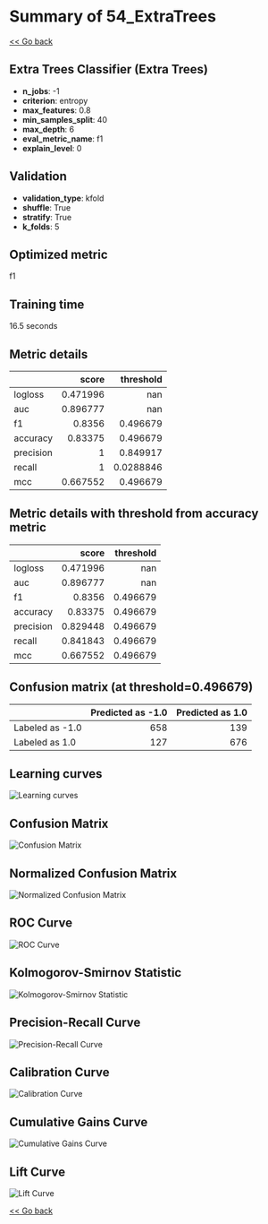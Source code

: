 # Summary of 54_ExtraTrees

[<< Go back](../README.md)


## Extra Trees Classifier (Extra Trees)
- **n_jobs**: -1
- **criterion**: entropy
- **max_features**: 0.8
- **min_samples_split**: 40
- **max_depth**: 6
- **eval_metric_name**: f1
- **explain_level**: 0

## Validation
 - **validation_type**: kfold
 - **shuffle**: True
 - **stratify**: True
 - **k_folds**: 5

## Optimized metric
f1

## Training time

16.5 seconds

## Metric details
|           |    score |   threshold |
|:----------|---------:|------------:|
| logloss   | 0.471996 | nan         |
| auc       | 0.896777 | nan         |
| f1        | 0.8356   |   0.496679  |
| accuracy  | 0.83375  |   0.496679  |
| precision | 1        |   0.849917  |
| recall    | 1        |   0.0288846 |
| mcc       | 0.667552 |   0.496679  |


## Metric details with threshold from accuracy metric
|           |    score |   threshold |
|:----------|---------:|------------:|
| logloss   | 0.471996 |  nan        |
| auc       | 0.896777 |  nan        |
| f1        | 0.8356   |    0.496679 |
| accuracy  | 0.83375  |    0.496679 |
| precision | 0.829448 |    0.496679 |
| recall    | 0.841843 |    0.496679 |
| mcc       | 0.667552 |    0.496679 |


## Confusion matrix (at threshold=0.496679)
|                 |   Predicted as -1.0 |   Predicted as 1.0 |
|:----------------|--------------------:|-------------------:|
| Labeled as -1.0 |                 658 |                139 |
| Labeled as 1.0  |                 127 |                676 |

## Learning curves
![Learning curves](learning_curves.png)
## Confusion Matrix

![Confusion Matrix](confusion_matrix.png)


## Normalized Confusion Matrix

![Normalized Confusion Matrix](confusion_matrix_normalized.png)


## ROC Curve

![ROC Curve](roc_curve.png)


## Kolmogorov-Smirnov Statistic

![Kolmogorov-Smirnov Statistic](ks_statistic.png)


## Precision-Recall Curve

![Precision-Recall Curve](precision_recall_curve.png)


## Calibration Curve

![Calibration Curve](calibration_curve_curve.png)


## Cumulative Gains Curve

![Cumulative Gains Curve](cumulative_gains_curve.png)


## Lift Curve

![Lift Curve](lift_curve.png)



[<< Go back](../README.md)

